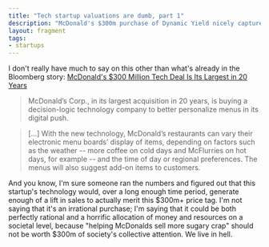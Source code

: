 ```yaml
---
title: "Tech startup valuations are dumb, part 1"
description: "McDonald's $300m purchase of Dynamic Yield nicely captures how startup valuations have become increasingly unmoored from reality."
layout: fragment
tags:
- startups
---
```


I don't really have much to say on this other than what's already in the Bloomberg story: [McDonald's $300 Million Tech Deal Is Its Largest in 20 Years](https://www.bloomberg.com/news/articles/2019-03-25/mcdonald-s-300-million-tech-deal-is-its-largest-in-20-years)

> McDonald’s Corp., in its largest acquisition in 20 years, is buying a decision-logic technology company to better personalize menus in its digital push.

> [...] With the new technology, McDonald’s restaurants can vary their electronic menu boards’ display of items, depending on factors such as the weather -- more coffee on cold days and McFlurries on hot days, for example -- and the time of day or regional preferences. The menus will also suggest add-on items to customers.

And you know, I'm sure someone ran the numbers and figured out that this startup's technology would, over a long enough time period, generate enough of a lift in sales to actually merit this $300m+ price tag. I'm not saying that it's an irrational purchase; I'm saying that it could be both perfectly rational and a horrific allocation of money and resources on a societal level, because "helping McDonalds sell more sugary crap" should not be worth $300m of society's collective attention. We live in hell.
